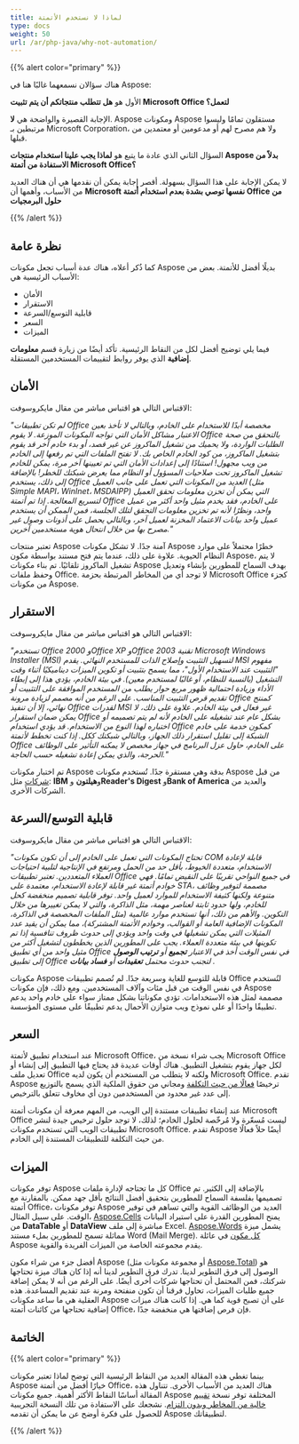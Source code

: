```yaml
---
title: لماذا لا نستخدم الأتمتة
type: docs
weight: 50
url: /ar/php-java/why-not-automation/
---
```


{{% alert color="primary" %}} 

هناك سؤالان نسمعهما غالبًا هنا في Aspose: 

الأول هو **هل تتطلب منتجاتكم أن يتم تثبيت Microsoft Office لتعمل؟** 

الإجابة القصيرة والواضحة هي **لا**. Aspose ومكونات Aspose مستقلون تمامًا وليسوا مرتبطين بـ Microsoft Corporation، ولا هم مصرح لهم أو مدعومين أو معتمدين من قبلها. 

السؤال الثاني الذي عادة ما يتبع هو **لماذا يجب علينا استخدام منتجات Aspose بدلاً من الاستفادة من أتمتة Microsoft Office؟** 

لا يمكن الإجابة على هذا السؤال بسهولة. أقصر إجابة يمكن أن نقدمها هي أن هناك العديد من الأسباب، وأهمها أن **Microsoft نفسها توصي بشدة بعدم استخدام أتمتة Office من حلول البرمجيات** 

{{% /alert %}} 
## **نظرة عامة**
كما ذُكر أعلاه، هناك عدة أسباب تجعل مكونات Aspose بديلًا أفضل للأتمتة. بعض من الأسباب الرئيسية هي: 

- الأمان
- الاستقرار
- قابلية التوسع/السرعة
- السعر
- الميزات

فيما يلي توضيح أفضل لكل من النقاط الرئيسية. تأكد أيضًا من زيارة قسم **معلومات إضافية** الذي يوفر روابط لتقييمات المستخدمين المستقلة. 
## **الأمان**
الاقتباس التالي هو اقتباس مباشر من مقال مايكروسوفت: 

*"لم تكن تطبيقات Office مخصصة أبدًا للاستخدام على الخادم، وبالتالي لا تأخذ بعين الاعتبار مشاكل الأمان التي تواجه المكونات الموزعة. لا يقوم Office بالتحقق من صحة الطلبات الواردة، ولا يحميك من تشغيل الماكروز عن غير قصد، أو بدء خادم آخر قد يقوم بتشغيل الماكروز، من كود الخادم الخاص بك. لا تفتح الملفات التي تم رفعها إلى الخادم من ويب مجهول! استنادًا إلى إعدادات الأمان التي تم تعيينها آخر مرة، يمكن للخادم تشغيل الماكروز تحت صلاحيات المسؤول أو النظام مما يعرض شبكتك للخطر! بالإضافة إلى ذلك، يستخدم Office العديد من المكونات التي تعمل على جانب العميل (مثل Simple MAPI، WinInet، MSDAIPP) التي يمكن أن تخزن معلومات تحقق العميل لتسريع المعالجة. إذا تم أتمتة Office على الخادم، فقد يخدم مثيل واحد أكثر من عميل واحد، ونظرًا لأنه تم تخزين معلومات التحقق لتلك الجلسة، فمن الممكن أن يستخدم عميل واحد بيانات الاعتماد المخزنة لعميل آخر، وبالتالي يحصل على أذونات وصول غير مصرح بها من خلال انتحال هوية مستخدمين آخرين."* 

تعتبر منتجات Aspose آمنة جدًا. لا تشكل مكونات Aspose خطرًا محتملاً على موارد النظام الحيوية. علاوة على ذلك، عندما يتم فتح مستند بواسطة مكون Aspose، لا يتم تشغيل الماكروز تلقائيًا. تم بناء مكونات Aspose بهدف السماح للمطورين بإنشاء وتعديل وحفظ ملفات Office. لا توجد أي من المخاطر المرتبطة بحزمة Microsoft Office كجزء من مكونات Aspose. 
## **الاستقرار**
الاقتباس التالي هو اقتباس مباشر من مقال مايكروسوفت: 

*"تستخدم Office 2000 وOffice XP وOffice 2003 تقنية Microsoft Windows Installer (MSI) لتسهيل التثبيت وإصلاح الذات للمستخدم النهائي. يقدم MSI مفهوم "التثبيت عند الاستخدام الأول"، مما يسمح بتثبيت أو تكوين الميزات ديناميكيًا أثناء وقت التشغيل (بالنسبة للنظام، أو غالبًا لمستخدم معين). في بيئة الخادم، يؤدي هذا إلى إبطاء الأداء وزيادة احتمالية ظهور مربع حوار يطلب من المستخدم الموافقة على التثبيت أو تقديم قرص التثبيت المناسب. على الرغم من أنه مصمم لزيادة مرونة Office كمنتج نهائي، إلا أن تنفيذ Office لقدرات MSI غير فعال في بيئة الخادم. علاوة على ذلك، لا يمكن ضمان استقرار Office بشكل عام عند تشغيله على الخادم لأنه لم يتم تصميمه أو اختباره لهذا النوع من الاستخدام. قد يؤدي استخدام Office كمكون خدمة على خادم الشبكة إلى تقليل استقرار ذلك الجهاز، وبالتالي شبكتك ككل. إذا كنت تخطط لأتمتة Office على الخادم، حاول عزل البرنامج في جهاز مخصص لا يمكنه التأثير على الوظائف الحرجة، والذي يمكن إعادة تشغيله حسب الحاجة."* 

تم اختبار مكونات Aspose بدقة وهي مستقرة جدًا. تُستخدم مكونات Aspose من قبل [شركات](https://about.aspose.com/customers) مثل: **IBM** و**هيلتون** و**Reader's Digest** و**Bank of America** والعديد من الشركات الأخرى. 
## **قابلية التوسع/السرعة**
الاقتباس التالي هو اقتباس مباشر من مقال مايكروسوفت: 

*"تحتاج المكونات التي تعمل على الخادم إلى أن تكون مكونات COM قابلة لإعادة الاستخدام، متعددة الخيوط، بأقل حد من الحمل ومرتفع في الإنتاجية لتلبية احتياجات العملاء المتعددين. تعتبر تطبيقات Office في جميع النواحي تقريبًا على النقيض تمامًا. فهي خوادم أتمتة غير قابلة لإعادة الاستخدام، معتمدة على STA، مصممة لتوفير وظائف متنوعة ولكنها كثيفة الاستخدام للموارد لعميل واحد. توفر قابلية تصميم منخفضة كحل للخادم، ولها حدود ثابتة لعناصر مهمة، مثل الذاكرة، والتي لا يمكن تغييرها من خلال التكوين. والأهم من ذلك، أنها تستخدم موارد عالمية (مثل الملفات المخصصة في الذاكرة، المكونات الإضافية العامة أو القوالب، وخوادم الأتمتة المشتركة)، مما يمكن أن يقيد عدد المثيلات التي يمكن تشغيلها في وقت واحد ويؤدي إلى حدوث ظروف تنافسية إذا تم تكوينها في بيئة متعددة العملاء. يجب على المطورين الذين يخططون لتشغيل أكثر من مثيل واحد من أي تطبيق Office في نفس الوقت أخذ في الاعتبار* ***تجميع*** *أو* ***ترتيب الوصول*** *إلى تطبيق Office لتجنب حدوث محتمل* ***تعقيدات*** *أو* ***فساد بيانات*** *.* 

مكونات Aspose قابلة للتوسع للغاية وسريعة جدًا. لم تُصمم تطبيقات Office لتُستخدم في نفس الوقت من قبل مئات وآلاف المستخدمين. ومع ذلك، فإن مكونات Aspose مصممة لمثل هذه الاستخدامات. تؤدي مكوناتنا بشكل ممتاز سواء على خادم واحد يدعم تطبيقًا واحدًا أو على نموذج ويب متوازن الأحمال يدعم تطبيقًا على مستوى المؤسسة. 
## **السعر**
عند استخدام تطبيق لأتمتة Microsoft Office، يجب شراء نسخة من Microsoft Office لكل جهاز يقوم بتشغيل التطبيق. هناك أوقات عديدة قد يحتاج فيها التطبيق إلى إنشاء أو تعديل ملف Office ولكنه لا يتطلب من المستخدم أن يكون لديه Microsoft Office. تقدم Aspose ترخيصًا [فعالًا من حيث التكلفة](https://purchase.aspose.com/) ومجاني من حقوق الملكية الذي يسمح بالتوزيع إلى عدد غير محدود من المستخدمين دون أي مخاوف تتعلق بالترخيص. 

عند إنشاء تطبيقات مستندة إلى الويب، من المهم معرفة أن مكونات أتمتة Microsoft Office ليست مُسعّرة ولا مُرخّصة لحلول الخادم؛ لذلك، لا توجد حلول ترخيص جيدة لنشر تطبيقات الويب التي تستخدم مكونات Microsoft Office. تقدم Aspose أيضًا حلاً فعالًا من حيث التكلفة للتطبيقات المستندة إلى الخادم. 
## **الميزات**
توفر مكونات Aspose كل ما تحتاجه لإدارة ملفات Office بالإضافة إلى الكثير. تم تصميمها بفلسفة السماح للمطورين بتحقيق أفضل النتائج بأقل جهد ممكن. بالمقارنة مع أتمتة Office، توفر مكونات Aspose العديد من الوظائف القوية والتي تساهم في توفير الوقت. على سبيل المثال، [Aspose.Cells](https://products.aspose.com/cells/php-java/) يمنح المطورين القدرة على استيراد البيانات من **DataTable** أو **DataView** مباشرة إلى ملف Excel. [Aspose.Words](https://products.aspose.com/words/php-java/) يشمل ميزة مماثلة تسمح للمطورين بملء مستند Word (Mail Merge). [كل مكون](https://products.aspose.com/total/php-java/) في عائلة Aspose يقدم مجموعته الخاصة من الميزات الفريدة والقوية. 

أفضل جزء من شراء مكون Aspose (أو مجموعة مكونات مثل [Aspose.Total](https://products.aspose.com/total/php-java/)) هو الوصول إلى فرق التطوير لدينا. تدرك فرق التطوير لدينا أنه إذا كان هناك ميزة تحتاجها شركتك، فمن المحتمل أن تحتاجها شركات أخرى أيضًا. على الرغم من أنه لا يمكن إضافة جميع طلبات الميزات، تحاول فرقنا أن تكون منفتحة ومرنة عند تقديم المساعدة. هذه العقلية هي ما ساعد مكونات Aspose على أن تصبح قوية كما هي. إذا كانت هناك ميزات إضافية تحتاجها من كائنات أتمتة Office، فإن فرص إضافتها هي منخفضة جدًا.
## **الخاتمة**
{{% alert color="primary" %}} 

بينما تغطي هذه المقالة العديد من النقاط الرئيسية التي توضح لماذا تعتبر مكونات Aspose خيارًا أفضل من أتمتة Office، هناك العديد من الأسباب الأخرى. تتناول هذه المقالة أساسًا النقاط الأكثر أهمية. جميع مكونات Aspose المختلفة توفر نسخة [تقييم خالية من المخاطر وبدون التزام](https://downloads.aspose.com/slides/java). نشجعك على الاستفادة من تلك النسخة التجريبية للحصول على فكرة أوضح عن ما يمكن أن تقدمه Aspose لتطبيقاتك. 

{{% /alert %}} 